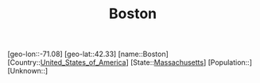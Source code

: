 ﻿---
title: "Boston"
location: [42.33,-71.08]
type: City
tags:
- geo/City


SpocWebEntityId: 29291
isDeleted: false
confidential: public

---
[geo-lon::-71.08]
[geo-lat::42.33]
[name::Boston]
[Country::[United_States_of_America](North-America/United_States_of_America.md)]
[State::[Massachusetts](North-America/United_States_of_America/Massachusetts.md)]
[Population::]
[Unknown::]

